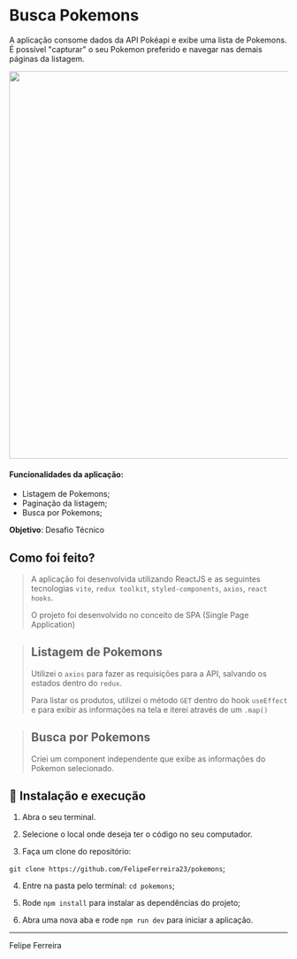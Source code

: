 # Busca Pokemons

A aplicação consome dados da API Pokéapi e exibe uma lista de Pokemons. 
É possível "capturar" o seu Pokemon preferido e navegar nas demais páginas da listagem.

<img src="https://user-images.githubusercontent.com/53622773/235822666-0d312dab-73e4-43ac-880c-e3223677caa1.png" width="700px" />

#### Funcionalidades da aplicação: 

- Listagem de Pokemons;
- Paginação da listagem;
- Busca por Pokemons;

**Objetivo**: Desafio Técnico

## Como foi feito? 
> A aplicação foi desenvolvida utilizando ReactJS e as seguintes tecnologias `vite`, `redux toolkit`, `styled-components`, `axios`, `react hooks`.
> 
> O projeto foi desenvolvido no conceito de SPA (Single Page Application)

>## Listagem de Pokemons
> Utilizei o `axios` para fazer as requisições para a API, salvando os estados dentro do `redux`. 
> 
> Para listar os produtos, utilizei o método `GET` dentro do hook `useEffect` 
e para exibir as informações na tela e iterei através de um `.map()`
  
>## Busca por Pokemons
> Criei um component independente que exibe as informações do Pokemon selecionado.

## 🚀 Instalação e execução

1. Abra o seu terminal.

2. Selecione o local onde deseja ter o código no seu computador.

3. Faça um clone do repositório:

  `git clone https://github.com/FelipeFerreira23/pokemons`;

4. Entre na pasta pelo terminal: `cd pokemons`;

5. Rode `npm install` para instalar as dependências do projeto;

6. Abra uma nova aba e rode `npm run dev` para iniciar a aplicação.

---

Felipe Ferreira

